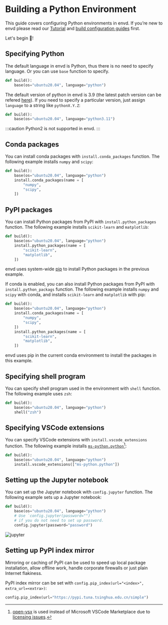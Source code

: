 # Building a Python Environment

This guide covers configuring Python environments in envd. If you’re new to envd please read our [Tutorial](/guide/getting-started) and [build configuration guides](/guide/build-envd) first.

Let's begin 🐍!

## Specifying Python

The default language in envd is Python, thus there is no need to specify language. Or you can use `base` function to specify.

<custom-title title="build.envd">

```python
def build():
    base(os="ubuntu20.04", language="python")
```

</custom-title>

The default version of python in envd is 3.9 (the latest patch version can be refered [here](https://anaconda.org/anaconda/python/files)). If you need to specify a particular version, just assign `language` to a string like `pythonX.Y.Z`:

<custom-title title="build.envd">

```python
def build():
    base(os="ubuntu20.04", language="python3.11")
```

</custom-title>

:::caution
Python2 is not supported in envd.
:::

## Conda packages

You can install conda packages with `install.conda_packages` function. The following example installs `numpy` and `scipy`:

<custom-title title="build.envd">

```python 
def build():
    base(os="ubuntu20.04", language="python")
    install.conda_packages(name = [
        "numpy",
        "scipy",
    ])
```
</custom-title>

## PyPI packages

You can install Python packages from PyPI with `install.python_packages` function. The following example installs `scikit-learn` and `matplotlib`:

<custom-title title="build.envd">

```python 
def build():
    base(os="ubuntu20.04", language="python")
    install.python_packages(name = [
        "scikit-learn",
        "matplotlib",
    ])
```

</custom-title>

envd uses system-wide [pip](https://pip.pypa.io/) to install Python packages in the previous example.

If conda is enabled, you can also install Python packages from PyPI with `install.python_packags` function. The following example installs `numpy` and `scipy` with conda, and installs `scikit-learn` and `matplotlib` with pip:

<custom-title title="build.envd">

```python 
def build():
    base(os="ubuntu20.04", language="python")
    install.conda_packages(name = [
        "numpy",
        "scipy",
    ])
    install.python_packages(name = [
        "scikit-learn",
        "matplotlib",
    ])
```

</custom-title>

envd uses pip in the current conda environment to install the packages in this example.

## Specifying shell program

You can specify shell program used in the environment with `shell` function. The following example uses `zsh`:

<custom-title title="build.envd">

```python 
def build():
    base(os="ubuntu20.04", language="python")
    shell("zsh")
```
</custom-title>

## Specifying VSCode extensions

You can specify VSCode extensions with `install.vscode_extensions` function. The following example installs [`ms-python.python`](https://open-vsx.org/extension/ms-python/python)[^1]:

<custom-title title="build.envd">

```python 
def build():
    base(os="ubuntu20.04", language="python")
    install.vscode_extensions(["ms-python.python"])
```
</custom-title>

[^1]: [open-vsx](https://open-vsx.org/) is used instead of Microsoft VSCode Marketplace due to [licensing issues](https://github.com/tensorchord/envd/issues/160).

## Setting up the Jupyter notebook

You can set up the Jupyter notebook with `config.jupyter` function. The following example sets up a Jupyter notebook:

<custom-title title="build.envd">

```python 
def build():
    base(os="ubuntu20.04", language="python")
    # Use `config.jupyter(password="")` 
    # if you do not need to set up password.
    config.jupyter(password="password")
```

</custom-title>

![jupyter](/guide/assets/jupyter.png)

## Setting up PyPI index mirror

Mirroring or caching of PyPI can be used to speed up local package installation, allow offline work, handle corporate firewalls or just plain Internet flakiness.

PyPI index mirror can be set with `config.pip_index(url="<index>", extra_url=<extra>)`:

<custom-title title="pip index mirror">

```python
config.pip_index(url="https://pypi.tuna.tsinghua.edu.cn/simple")
```

</custom-title>

